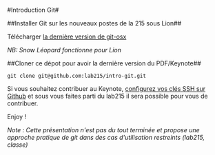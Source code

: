 #Introduction Git#

##Installer Git sur les nouveaux postes de la 215 sous Lion##

Télécharger [la dernière version de git-osx](http://code.google.com/p/git-osx-installer/downloads/list) 

_NB: Snow Léopard fonctionne pour Lion_

##Cloner ce dépot pour avoir la dernière version du PDF/Keynote##

	git clone git@github.com:lab215/intro-git.git
	
Si vous souhaitez contribuer au Keynote, [configurez vos clés SSH sur Github](https://github.com/settings/ssh) et sous vous faites parti du lab215 il sera possible pour vous de contribuer.

Enjoy !

_Note : Cette présentation n'est pas du tout terminée et propose une approche pratique de git dans des cas d'utilisation restreints (lab215, classe)_

